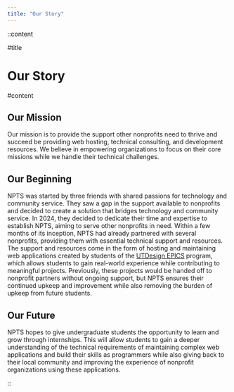 ```yaml
---
title: "Our Story"
---
```


::content

#title

# Our Story

#content

## Our Mission

Our mission is to provide the support other nonprofits need to thrive and succeed be providing web hosting, technical consulting, and development resources. We believe in empowering organizations to focus on their core missions while we handle their technical challenges.

## Our Beginning

NPTS was started by three friends with shared passions for technology and community service. They saw a gap in the support available to nonprofits and decided to create a solution that bridges technology and community service. In 2024, they decided to dedicate their time and expertise to establish NPTS, aiming to serve other nonprofits in need. Within a few months of its inception, NPTS had already partnered with several nonprofits, providing them with essential technical support and resources. The support and resources come in the form of hosting and maintaining web applications created by students of the [UTDesign EPICS](https://epics.utdallas.edu) program, which allows students to gain real-world experience while contributing to meaningful projects. Previously, these projects would be handed off to nonprofit partners without ongoing support, but NPTS ensures their continued upkeep and improvement while also removing the burden of upkeep from future students.

## Our Future

NPTS hopes to give undergraduate students the opportunity to learn and grow through internships. This will allow students to gain a deeper understanding of the technical requirements of maintaining complex web applications and build their skills as programmers while also giving back to their local community and improving the experience of nonprofit organizations using these applications.

::
